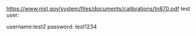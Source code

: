 https://www.nist.gov/system/files/documents/calibrations/tn870.pdf
test user:

username:test2
password: test1234